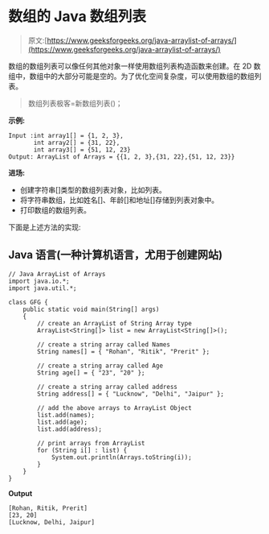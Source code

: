 # 数组的 Java 数组列表

> 原文:[https://www.geeksforgeeks.org/java-arraylist-of-arrays/](https://www.geeksforgeeks.org/java-arraylist-of-arrays/)

数组的数组列表可以像任何其他对象一样使用数组列表构造函数来创建。在 2D 数组中，数组中的大部分可能是空的。为了优化空间复杂度，可以使用数组的数组列表。

> 数组列表<string>极客=新数组列表<string>()；</string></string>

**示例:**

```
Input :int array1[] = {1, 2, 3},
       int array2[] = {31, 22},
       int array3[] = {51, 12, 23}
Output: ArrayList of Arrays = {{1, 2, 3},{31, 22},{51, 12, 23}}
```

**进场:**

*   创建字符串[]类型的数组列表对象，比如列表。
*   将字符串数组，比如姓名[]、年龄[]和地址[]存储到列表对象中。
*   打印数组的数组列表。

下面是上述方法的实现:

## Java 语言(一种计算机语言，尤用于创建网站)

```
// Java ArrayList of Arrays
import java.io.*;
import java.util.*;

class GFG {
    public static void main(String[] args)
    {
        // create an ArrayList of String Array type
        ArrayList<String[]> list = new ArrayList<String[]>();

        // create a string array called Names
        String names[] = { "Rohan", "Ritik", "Prerit" };

        // create a string array called Age
        String age[] = { "23", "20" };

        // create a string array called address
        String address[] = { "Lucknow", "Delhi", "Jaipur" };

        // add the above arrays to ArrayList Object
        list.add(names);
        list.add(age);
        list.add(address);

        // print arrays from ArrayList
        for (String i[] : list) {
            System.out.println(Arrays.toString(i));
        }
    }
}
```

**Output**

```
[Rohan, Ritik, Prerit]
[23, 20]
[Lucknow, Delhi, Jaipur]
```